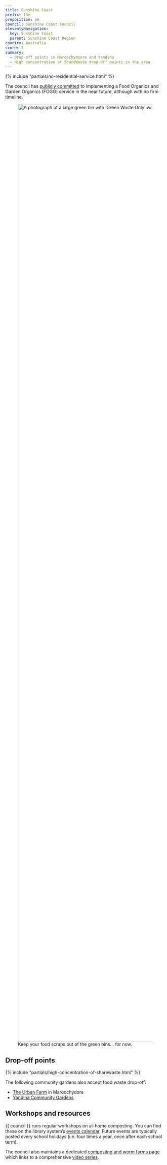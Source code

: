 ```yaml
---
title: Sunshine Coast
prefix: the
preposition: on
council: Sunshine Coast Council
eleventyNavigation:
  key: Sunshine Coast
  parent: Sunshine Coast Region
country: Australia
score: 2
summary:
  - Drop-off points in Maroochydoore and Yandina
  - High concentration of ShareWaste drop-off points in the area
---
```


{% include "partials/no-residential-service.html" %}

The council has [publicly committed](https://www.sunshinecoast.qld.gov.au/living-and-community/waste-and-recycling/bin-collection-services/garden-waste-bin-collection/frequently-asked-questions#:~:text=We%20are%20currently%20investigating%20suitable%20processing%20facilities.%20The%20garden%20organics%20service%20can%20easily%20transition%20to%20a%20FOGO%20service%20in%20the%20future.) to implementing a Food Organics and Garden Organics (FOGO) service in the near future, although with no firm timeline.

<figure>
  <img src="{% src 'sunshine-coast/green-waste-only.jpg' %}"
  srcset="{% srcset 'sunshine-coast/green-waste-only.jpg' %}"
  alt="A photograph of a large green bin with ‘Green Waste Only’ written on it."
  width="3936 "
  height="2952"
  loading="lazy">
  <figcaption>Keep your food scraps out of the green bins... for now.</figcaption>
</figure>

## Drop-off points

{% include "partials/high-concentration-of-sharewaste.html" %}

The following community gardens also accept food waste drop-off:

- [The Urban Farm](https://sharewaste.com/share-waste/entity/dLMbGf3igovjGS9kt) in Maroochydore
- [Yandina Community Gardens](https://sharewaste.com/share-waste/entity/MkvKSQMxetXXKjxuQ)

## Workshops and resources

{{ council }} runs regular workshops on at-home composting. You can find these on the library system’s [events calendar](https://library.sunshinecoast.qld.gov.au/events/calendar). Future events are typically posted every school holidays (i.e. four times a year, once after each school term).

The council also maintains a dedicated [composting and worm farms page](https://www.sunshinecoast.qld.gov.au/living-and-community/waste-and-recycling/recycling-and-waste-education/composting-and-worm-farms) which links to a comprehensive [video series](https://www.youtube.com/playlist?list=PLN6q_1UaRZU4ib9v9do6Hl5QCViYmT001).
